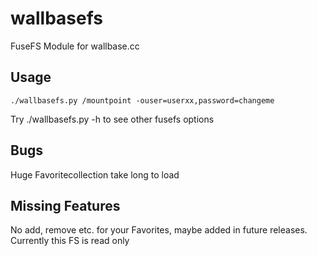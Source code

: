 wallbasefs
==========

FuseFS Module for wallbase.cc


Usage
-----
    ./wallbasefs.py /mountpoint -ouser=userxx,password=changeme

Try ./wallbasefs.py -h to see other fusefs options


Bugs
----
Huge Favoritecollection take long to load


Missing Features
----------------
No add, remove etc. for your Favorites, maybe added in future releases.
Currently this FS is read only
